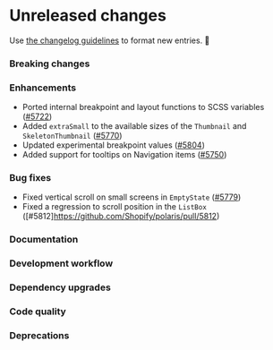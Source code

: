 # Unreleased changes

Use [the changelog guidelines](/documentation/Versioning%20and%20changelog.md) to format new entries. 💜

### Breaking changes

### Enhancements

- Ported internal breakpoint and layout functions to SCSS variables ([#5722](https://github.com/Shopify/polaris/pull/5722))
- Added `extraSmall` to the available sizes of the `Thumbnail` and `SkeletonThumbnail` ([#5770](https://github.com/Shopify/polaris/pull/5770))
- Updated experimental breakpoint values ([#5804](https://github.com/Shopify/polaris/pull/5804))
- Added support for tooltips on Navigation items ([#5750](https://github.com/Shopify/polaris/pull/5750))

### Bug fixes

- Fixed vertical scroll on small screens in `EmptyState` ([#5779](https://github.com/Shopify/polaris/pull/5779))
- Fixed a regression to scroll position in the `ListBox` ([#5812]https://github.com/Shopify/polaris/pull/5812)

### Documentation

### Development workflow

### Dependency upgrades

### Code quality

### Deprecations
